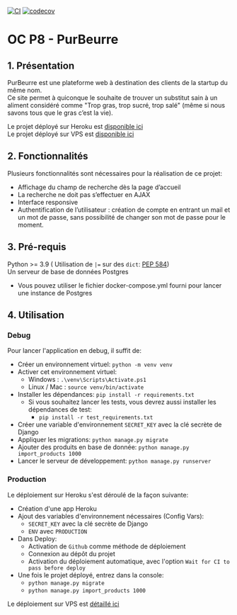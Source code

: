 [![CI](https://github.com/SebGoliot/oc_p8-purbeurre/actions/workflows/main.yml/badge.svg)](https://github.com/SebGoliot/oc_p8-purbeurre/actions/workflows/main.yml)
[![codecov](https://codecov.io/gh/SebGoliot/oc_p8-purbeurre/branch/main/graph/badge.svg?token=I6ZNSERW7R)](https://codecov.io/gh/SebGoliot/oc_p8-purbeurre)

# OC P8 - PurBeurre
## 1. Présentation
PurBeurre est une plateforme web à destination des clients de la startup du même nom.  
Ce site permet à quiconque le souhaite de trouver un substitut sain à un aliment considéré comme "Trop gras, trop sucré, trop salé" (même si nous savons tous que le gras c’est la vie).

Le projet déployé sur Heroku est [disponible ici](https://nutella-pur-beurre.herokuapp.com)  
Le projet déployé sur VPS est [disponible ici](https://purbeurre.sebgoliot.com)

## 2. Fonctionnalités
Plusieurs fonctionnalités sont nécessaires pour la réalisation de ce projet:
- Affichage du champ de recherche dès la page d’accueil
- La recherche ne doit pas s’effectuer en AJAX
- Interface responsive
- Authentification de l’utilisateur : création de compte en entrant un mail et un mot de passe, sans possibilité de changer son mot de passe pour le moment.

## 3. Pré-requis
Python >= 3.9 (
    Utilisation de `|=` sur des `dict`: 
    [PEP 584](https://www.python.org/dev/peps/pep-0584/))  
Un serveur de base de données Postgres  
- Vous pouvez utiliser le fichier docker-compose.yml fourni pour lancer une instance de Postgres

## 4. Utilisation

### Debug
Pour lancer l'application en debug, il suffit de:
- Créer un environnement virtuel: `python -m venv venv`
- Activer cet environnement virtuel:
    - Windows : `.\venv\Scripts\Activate.ps1`
    - Linux / Mac : `source venv/bin/activate`
- Installer les dépendances: `pip install -r requirements.txt`
    - Si vous souhaitez lancer les tests, vous devrez aussi installer les dépendances de test:  
      - `pip install -r test_requirements.txt`
- Créer une variable d'environnement `SECRET_KEY` avec la clé secrète de Django
- Appliquer les migrations: `python manage.py migrate`
- Ajouter des produits en base de donnée: `python manage.py import_products 1000`
- Lancer le serveur de développement: `python manage.py runserver`


### Production
Le déploiement sur Heroku s'est déroulé de la façon suivante:
- Création d'une app Heroku
- Ajout des variables d'environnement nécessaires (Config Vars):
    - `SECRET_KEY` avec la clé secrète de Django
    - `ENV` avec `PRODUCTION`
- Dans Deploy:
    - Activation de `Github` comme méthode de déploiement
    - Connexion au dépôt du projet
    - Activation du déploiement automatique, avec l'option `Wait for CI to pass before deploy`
- Une fois le projet déployé, entrez dans la console:
    - `python manage.py migrate`
    - `python manage.py import_products 1000`

Le déploiement sur VPS est [détaillé ici](/Deploiement.md)

